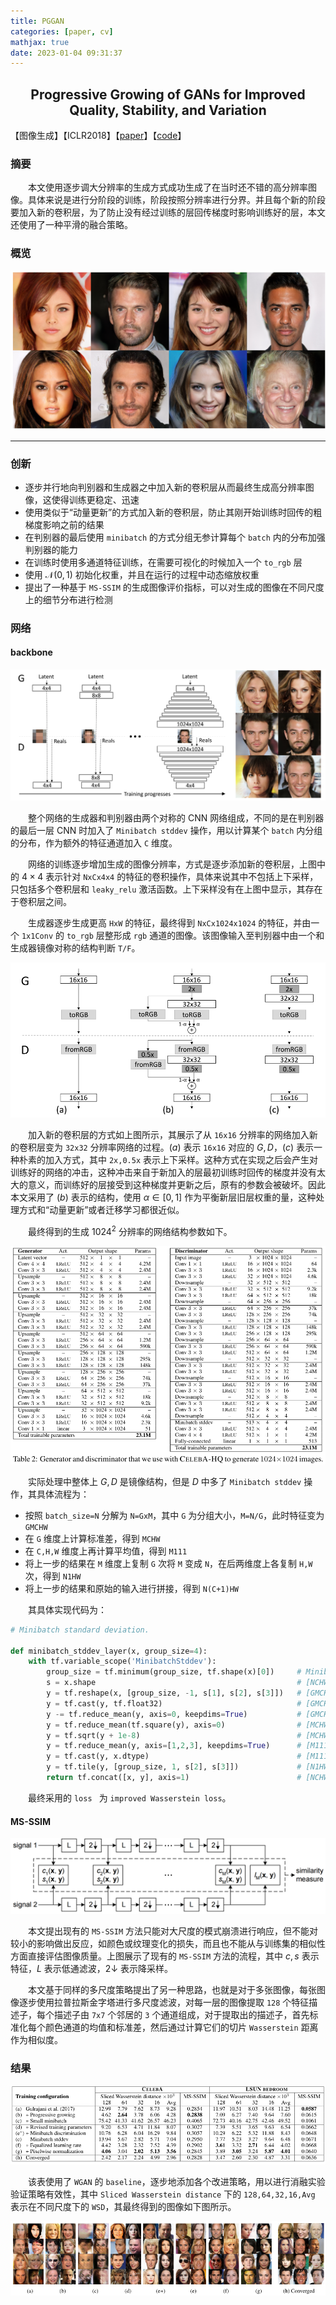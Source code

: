```yaml
---
title: PGGAN
categories: [paper, cv]
mathjax: true
date: 2023-01-04 09:31:37
---
```


<h2><center> Progressive Growing of GANs for Improved Quality, Stability, and Variation </center></h2>

【图像生成】【ICLR2018】【[paper](http://arxiv.org/abs/1710.10196)】【[code](https://github.com/tkarras/progressive_growing_of_gans)】

### 摘要

&emsp;&emsp;本文使用逐步调大分辨率的生成方式成功生成了在当时还不错的高分辨率图像。具体来说是进行分阶段的训练，阶段按照分辨率进行分界。并且每个新的阶段要加入新的卷积层，为了防止没有经过训练的层回传梯度时影响训练好的层，本文还使用了一种平滑的融合策略。

### 概览

![image-20230105204451398](PG_GAN/image-20230105204451398.png)

<!-- more -->

----

### 创新

- 逐步并行地向判别器和生成器之中加入新的卷积层从而最终生成高分辨率图像，这使得训练更稳定、迅速
- 使用类似于“动量更新”的方式加入新的卷积层，防止其刚开始训练时回传的粗梯度影响之前的结果
- 在判别器的最后使用 `minibatch` 的方式分组无参计算每个 `batch` 内的分布加强判别器的能力
- 在训练时使用多通道特征训练，在需要可视化的时候加入一个 `to_rgb` 层
- 使用 $\mathcal N(0,1)$ 初始化权重，并且在运行的过程中动态缩放权重
- 提出了一种基于 `MS-SSIM` 的生成图像评价指标，可以对生成的图像在不同尺度上的细节分布进行检测

### 网络

#### backbone

![image-20230104212316211](PG_GAN/image-20230104212316211.png)

&emsp;&emsp;整个网络的生成器和判别器由两个对称的 CNN 网络组成，不同的是在判别器的最后一层 CNN 时加入了 `Minibatch stddev` 操作，用以计算某个 `batch` 内分组的分布，作为额外的特征通道加入 `C` 维度。

&emsp;&emsp;网络的训练逐步增加生成的图像分辨率，方式是逐步添加新的卷积层，上图中的 $4\times 4$ 表示针对 `NxCx4x4` 的特征的卷积操作，具体来说其中不包括上下采样，只包括多个卷积层和 `leaky_relu` 激活函数。上下采样没有在上图中显示，其存在于卷积层之间。

&emsp;&emsp;生成器逐步生成更高 `HxW` 的特征，最终得到 `NxCx1024x1024` 的特征，并由一个 `1x1Conv` 的 `to_rgb` 层整形成 `rgb` 通道的图像。该图像输入至判别器中由一个和生成器镜像对称的结构判断 `T/F`。

![image-20230105094832867](PG_GAN/image-20230105094832867.png)

&emsp;&emsp;加入新的卷积层的方式如上图所示，其展示了从 `16x16` 分辨率的网络加入新的卷积层变为 `32x32` 分辨率网络的过程。$(a)$ 表示 `16x16` 对应的 $G,D$，$(c)$ 表示一种朴素的加入方式，其中 `2x,0.5x` 表示上下采样。这种方式在实现之后会产生对训练好的网络的冲击，这种冲击来自于新加入的层最初训练时回传的梯度并没有太大的意义，而训练好的层接受到这种梯度并更新之后，原有的参数会被破坏。因此本文采用了 $(b)$ 表示的结构，使用 $\alpha\in[0,1]$ 作为平衡新层旧层权重的量，这种处理方式和“动量更新”或者迁移学习都很近似。

&emsp;&emsp;最终得到的生成 $1024^2$ 分辨率的网络结构参数如下。

![image-20230105091756017](PG_GAN/image-20230105091756017.png)

&emsp;&emsp;实际处理中整体上 $G,D$ 是镜像结构，但是 $D$ 中多了 `Minibatch stddev` 操作，其具体流程为：

- 按照 `batch_size=N` 分解为 `N=GxM`，其中 `G` 为分组大小，`M=N/G`，此时特征变为 `GMCHW`
- 在 `G` 维度上计算标准差，得到 `MCHW`
- 在 `C,H,W` 维度上再计算平均值，得到 `M111`
- 将上一步的结果在 `M` 维度上复制 `G` 次将 `M` 变成 `N`，在后两维度上各复制 `H,W` 次，得到 `N1HW`
- 将上一步的结果和原始的输入进行拼接，得到 `N(C+1)HW`

&emsp;&emsp;其具体实现代码为：

```python
# Minibatch standard deviation.

def minibatch_stddev_layer(x, group_size=4):
    with tf.variable_scope('MinibatchStddev'):
        group_size = tf.minimum(group_size, tf.shape(x)[0])     # Minibatch must be divisible by (or smaller than) group_size.
        s = x.shape                                             # [NCHW]  Input shape.
        y = tf.reshape(x, [group_size, -1, s[1], s[2], s[3]])   # [GMCHW] Split minibatch into M groups of size G.
        y = tf.cast(y, tf.float32)                              # [GMCHW] Cast to FP32.
        y -= tf.reduce_mean(y, axis=0, keepdims=True)           # [GMCHW] Subtract mean over group.
        y = tf.reduce_mean(tf.square(y), axis=0)                # [MCHW]  Calc variance over group.
        y = tf.sqrt(y + 1e-8)                                   # [MCHW]  Calc stddev over group.
        y = tf.reduce_mean(y, axis=[1,2,3], keepdims=True)      # [M111]  Take average over fmaps and pixels.
        y = tf.cast(y, x.dtype)                                 # [M111]  Cast back to original data type.
        y = tf.tile(y, [group_size, 1, s[2], s[3]])             # [N1HW]  Replicate over group and pixels.
        return tf.concat([x, y], axis=1)                        # [NCHW]  Append as new fmap.
```

&emsp;&emsp;最终采用的 `loss ` 为 `improved Wasserstein loss`。

#### MS-SSIM

![image-20230105101714321](PG_GAN/image-20230105101714321.png)

&emsp;&emsp;本文提出现有的 `MS-SSIM` 方法只能对大尺度的模式崩溃进行响应，但不能对较小的影响做出反应，如颜色或纹理变化的损失，而且也不能从与训练集的相似性方面直接评估图像质量。上图展示了现有的 `MS-SSIM` 方法的流程，其中 $c,s$ 表示特征，$L$ 表示低通滤波，$2\downarrow$ 表示降采样。

&emsp;&emsp;本文基于同样的多尺度策略提出了另一种思路，也就是对于多张图像，每张图像逐步使用拉普拉斯金字塔进行多尺度滤波，对每一层的图像提取 `128` 个特征描述子，每个描述子由 `7x7` 个邻居的 `3` 个通道组成，对于提取出的描述子，首先标准化每个颜色通道的均值和标准差，然后通过计算它们的切片 `Wasserstein` 距离作为相似度。

### 结果

![image-20230105114256331](PG_GAN/image-20230105114256331.png)

&emsp;&emsp;该表使用了 `WGAN` 的 `baseline`，逐步地添加各个改进策略，用以进行消融实验验证策略有效性，其中 `Sliced Wasserstein distance` 下的 `128,64,32,16,Avg` 表示在不同尺度下的 `WSD`，其最终得到的图像如下图所示。

![image-20230105115119346](PG_GAN/image-20230105115119346.png)

